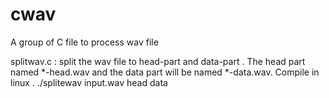 cwav
====

A group of C file to process wav file 

splitwav.c : split the wav file to head-part and data-part . The head part named *-head.wav and the data part will be named *-data.wav.
Compile in linux .
  ./splitewav  input.wav  head   data




